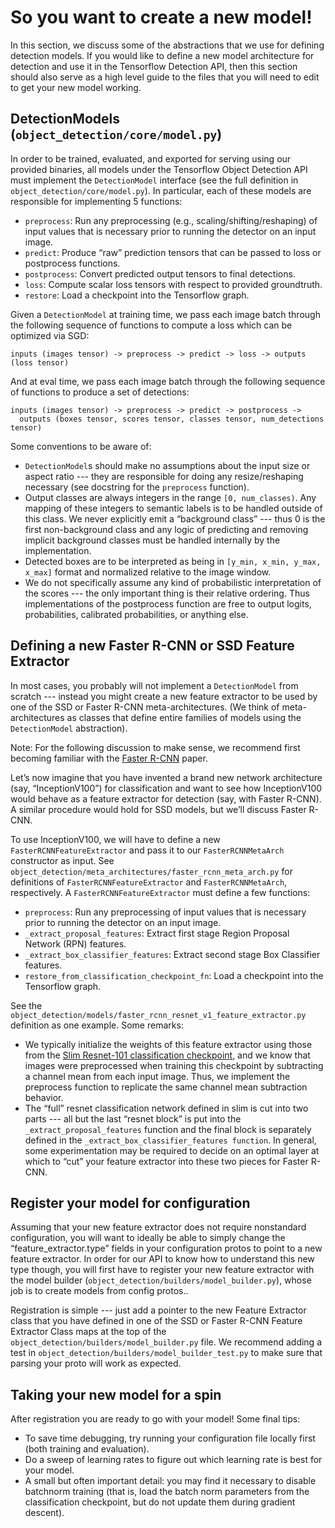 ﻿# So you want to create a new model!

In this section, we discuss some of the abstractions that we use
for defining detection models. If you would like to define a new model
architecture for detection and use it in the Tensorflow Detection API,
then this section should also serve as a high level guide to the files that you
will need to edit to get your new model working.

## DetectionModels (`object_detection/core/model.py`)

In order to be trained, evaluated, and exported for serving  using our
provided binaries, all models under the Tensorflow Object Detection API must
implement the `DetectionModel` interface (see the full definition in `object_detection/core/model.py`).  In particular,
each of these models are responsible for implementing 5 functions:

* `preprocess`: Run any preprocessing (e.g., scaling/shifting/reshaping) of
  input values that is necessary prior to running the detector on an input
  image.
* `predict`: Produce “raw” prediction tensors that can be passed to loss or
  postprocess functions.
* `postprocess`: Convert predicted output tensors to final detections.
* `loss`: Compute scalar loss tensors with respect to provided groundtruth.
* `restore`: Load a checkpoint into the Tensorflow graph.

Given a `DetectionModel` at training time, we pass each image batch through
the following sequence of functions to compute a loss which can be optimized via
SGD:

```
inputs (images tensor) -> preprocess -> predict -> loss -> outputs (loss tensor)
```

And at eval time, we pass each image batch through the following sequence of
functions to produce a set of detections:

```
inputs (images tensor) -> preprocess -> predict -> postprocess ->
  outputs (boxes tensor, scores tensor, classes tensor, num_detections tensor)
```

Some conventions to be aware of:

* `DetectionModel`s should make no assumptions about the input size or aspect
  ratio --- they are responsible for doing any resize/reshaping necessary
  (see docstring for the `preprocess` function).
* Output classes are always integers in the range `[0, num_classes)`.
  Any mapping of these integers to semantic labels is to be handled outside
  of this class.  We never explicitly emit a “background class” --- thus 0 is
  the first non-background class and any logic of predicting and removing
  implicit background classes must be handled internally by the implementation.
* Detected boxes are to be interpreted as being in
  `[y_min, x_min, y_max, x_max]` format and normalized relative to the
  image window.
* We do not specifically assume any kind of probabilistic interpretation of the
  scores --- the only important thing is their relative ordering. Thus
  implementations of the postprocess function are free to output logits,
  probabilities, calibrated probabilities, or anything else.

## Defining a new Faster R-CNN or SSD Feature Extractor

In most cases, you probably will not implement a `DetectionModel` from scratch
--- instead you might create a new feature extractor to be used by one of the
SSD or Faster R-CNN meta-architectures.  (We think of meta-architectures as
classes that define entire families of models using the `DetectionModel`
abstraction).

Note: For the following discussion to make sense, we recommend first becoming
familiar with the [Faster R-CNN](https://arxiv.org/abs/1506.01497) paper.

Let’s now imagine that you have invented a brand new network architecture
(say, “InceptionV100”) for classification and want to see how InceptionV100
would behave as a feature extractor for detection (say, with Faster R-CNN).
A similar procedure would hold for SSD models, but we’ll discuss Faster R-CNN.

To use InceptionV100, we will have to define a new
`FasterRCNNFeatureExtractor` and pass it to our `FasterRCNNMetaArch`
constructor as input.  See
`object_detection/meta_architectures/faster_rcnn_meta_arch.py` for definitions
of `FasterRCNNFeatureExtractor` and `FasterRCNNMetaArch`, respectively.
A `FasterRCNNFeatureExtractor` must define a few
functions:

* `preprocess`: Run any preprocessing of input values that is necessary prior
  to running the detector on an input image.
* `_extract_proposal_features`: Extract first stage Region Proposal Network
  (RPN) features.
* `_extract_box_classifier_features`: Extract second stage Box Classifier
  features.
* `restore_from_classification_checkpoint_fn`: Load a checkpoint into the
  Tensorflow graph.

See the `object_detection/models/faster_rcnn_resnet_v1_feature_extractor.py`
definition as one example. Some remarks:

* We typically initialize the weights of this feature extractor
  using those from the
  [Slim Resnet-101 classification checkpoint](https://github.com/tensorflow/models/tree/master/research/slim#pre-trained-models),
  and we know
  that images were preprocessed when training this checkpoint
  by subtracting a channel mean from each input
  image.  Thus, we implement the preprocess function to replicate the same
  channel mean subtraction behavior.
* The “full” resnet classification network defined in slim is cut into two
  parts --- all but the last “resnet block” is put into the
  `_extract_proposal_features` function and the final block is separately
  defined in the `_extract_box_classifier_features function`.  In general,
  some experimentation may be required to decide on an optimal layer at
  which to “cut” your feature extractor into these two pieces for Faster R-CNN.

## Register your model for configuration

Assuming that your new feature extractor does not require nonstandard
configuration, you will want to ideally be able to simply change the
“feature_extractor.type” fields in your configuration protos to point to a
new feature extractor.  In order for our API to know how to understand this
new type though, you will first have to register your new feature
extractor with the model builder (`object_detection/builders/model_builder.py`),
whose job is to create models from config protos..

Registration is simple --- just add a pointer to the new Feature Extractor
class that you have defined in one of the SSD or Faster R-CNN Feature
Extractor Class maps at the top of the
`object_detection/builders/model_builder.py` file.
We recommend adding a test in `object_detection/builders/model_builder_test.py`
to make sure that parsing your proto will work as expected.

## Taking your new model for a spin

After registration you are ready to go with your model!  Some final tips:

* To save time debugging, try running your configuration file locally first
  (both training and evaluation).
* Do a sweep of learning rates to figure out which learning rate is best
  for your model.
* A small but often important detail: you may find it necessary to disable
  batchnorm training (that is, load the batch norm parameters from the
  classification checkpoint, but do not update them during gradient descent).
